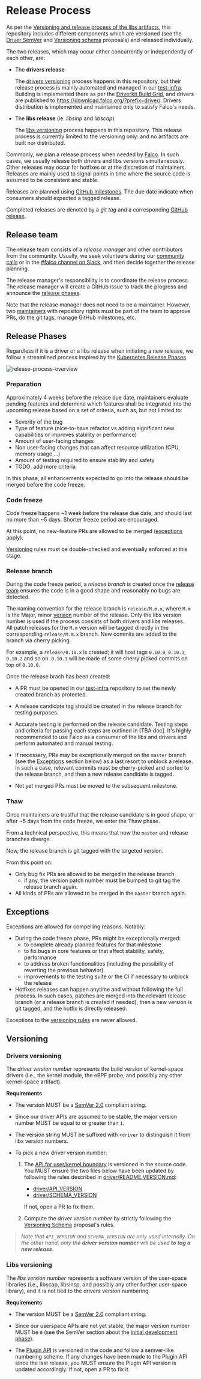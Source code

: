 # Release Process

As per the [Versioning and release process of the libs artifacts](https://github.com/falcosecurity/libs/blob/master/proposals/20210524-versioning-and-release-of-the-libs-artifacts.md), this repository includes different components which are versioned (see the [Driver SemVer](https://github.com/falcosecurity/libs/blob/master/proposals/20210818-driver-semver.md) and [Versioning schema](https://github.com/falcosecurity/libs/blob/master/proposals/20220203-versioning-schema-amendment.md) proposals) and released individually.

The two releases, which may occur either concurrently or independently of each other, are: 

- The **drivers release**

    The [drivers versioning](#drivers-versioning) process happens in this repository, but their release process is mainly automated and managed in our [test-infra](https://github.com/falcosecurity/test-infra). Building is implemented there as per the [Driverkit Build Grid](https://github.com/falcosecurity/test-infra/tree/master/driverkit), and drivers are published to https://download.falco.org/?prefix=driver/. Drivers distribution is implemented and maintained only to satisfy Falco's needs.
        
- The **libs release** (ie. _libsinp_ and _libscap_)

    The [libs versioning](#libs-versioning) process happens in this repository. This release process is currently limited to the versioning only: and no artifacts are built nor distributed.

Commonly, we plan a release process when needed by [Falco](https://github.com/falcosecurity/falco). In such cases, we usually release both drivers and libs versions simultaneously. Other releases may occur for hotfixes or at the discretion of maintainers. Releases are mainly used to signal points in time where the source code is assumed to be consistent and stable.

Releases are planned using [GitHub milestones](https://github.com/falcosecurity/libs/milestones). The due date indicate when consumers should expected a tagged release.

Completed releases are denoted by a _git tag_ and a corresponding [GitHub release](https://github.com/falcosecurity/libs/releases).

## Release team

The release team consists of a *release manager* and other contributors from the community. Usually, we seek volunteers during our [community calls](https://github.com/falcosecurity/community#community-calls) or in the [#falco channel on Slack](https://kubernetes.slack.com/messages/falco), and then decide together the release planning.

The release manager's responsibility is to coordinate the release process. The release manager will create a GitHub issue to track the progress and announce the [release phases](#release-phases).

Note that the release manager does not need to be a maintainer. However, two [maintainers](https://github.com/falcosecurity/libs/blob/master/OWNERS) with repository rights must be part of the team to approve PRs, do the git tags, manage GitHub milestones, etc.

## Release Phases

Regardless if it is a driver or a libs release when initiating a new release, we follow a streamlined process inspired by the [Kubernetes Release Phases](https://github.com/kubernetes/sig-release/blob/master/releases/release_phases.md).

![release-process-overview](docs/img/release-process.svg "Code Freeze to Thaw")

### Preparation

Approximately 4 weeks before the release due date, maintainers evaluate pending features and determine which features shall be integrated into the upcoming release based on a set of criteria, such as, but not limited to:

 - Severity of the bug
 - Type of feature (nice-to-have refactor vs adding significant new capabilities or improves stability or performance)
 - Amount of user-facing changes
 - Non user-facing changes that can affect resource utilization (CPU, memory usage ...)
 - Amount of testing required to ensure stability and safety
 - TODO: add more criteria

In this phase, all enhancements expected to go into the release should be merged before the code freeze.

### Code freeze

Code freeze happens ~1 week before the release due date, and should last no more than ~5 days. Shorter freeze period are encouraged.

At this point, no new-feature PRs are allowed to be merged ([exceptions](#exceptions) apply). 

[Versioning](#versioning) rules must be double-checked and eventually enforced at this stage.

### Release branch

During the code freeze period, a *release branch* is created once the [release team](#release-team) ensures the code is in a good shape and reasonably no bugs are detected.

The naming convention for the release branch is `release/M.m.x`, where `M.m` is the Major, minor [version](Versioning) number of the release. Only the libs version number is used if the process consists of both drivers and libs releases.  
All patch releases for the `M.m` version will be tagged directly in the corresponding `release/M.m.x` branch.
New commits are added to the branch via cherry picking.

For example, a `release/0.10.x` is created; it will host tags `0.10.0`, `0.10.1`, `0.10.2` and so on. `0.10.1` will be made of some cherry picked commits on top of `0.10.0`.

Once the release brach has been created:

 - A PR must be opened in our [test-infra](https://github.com/falcosecurity/test-infra/blob/master/config/config.yaml) repository to set the newly created branch as protected.

 - A release candidate tag should be created in the release branch for testing purposes.

 - Accurate testing is performed on the release candidate. Testing steps and criteria for passing each steps are outlined in [TBA doc]. It's highly recommended to use Falco as a consumer of the libs and drivers and perform automated and manual testing.

  - If necessary, PRs may be exceptionally merged on the `master` branch (see the [Exceptions](#exceptions) section below) as a last resort to unblock a release.
    In such a case, relevant commits must be cherry-picked and ported to the release branch, and then a new release candidate is tagged.
   
  - Not yet merged PRs must be moved to the subsequent milestone.

### Thaw

Once maintainers are trustful that the release candidate is in good shape, or after ~5 days from the code freeze, we enter the Thaw phase. 

From a technical perspective, this means that now the `master` and release branches diverge. 

Now, the release branch is git tagged with the targeted version.

From this point on:
- Only bug fix PRs are allowed to be merged in the release branch 
   - if any, the version patch number must be bumped  to git tag the release branch again.
- All kinds of PRs are allowed to be merged in the `master` branch again.

## Exceptions

Exceptions are allowed for compelling reasons. Notably:

- During the code freeze phase, PRs might be exceptionally merged:
   - to complete already planned features for that milestone
   - to fix bugs in core features or that affect stability, safety, performance
   - to address broken functionalities (including the possibility of reverting the previous behavior)
   - improvements to the testing suite or the CI if necessary to unblock the release
- Hotfixes releases can happen anytime and without following the full process. In such cases, patches are merged into the relevant release branch (or a release branch is created if needed), then a new version is git tagged, and the hotfix is directly released.

Exceptions to the [versioning rules](#versioning) are never allowed.

## Versioning

### Drivers versioning

The *driver version number* represents the build version of kernel-space drivers (i.e., the kernel module, the eBPF probe, and possibly any other kernel-space artifact).

**Requirements**

- The version MUST be a [SemVer 2.0](https://semver.org/spec/v2.0.0.html) compliant string.

- Since our driver APIs are assumed to be stable, the major version number MUST be equal to or greater than `1`.

- The version string MUST be suffixed with `+driver` to distinguish it from libs version numbers.

- To pick a new driver version number:

    1. The [API for user/kernel boundary](https://github.com/falcosecurity/libs/blob/master/proposals/20210818-driver-semver.md) is versioned in the source code. You MUST ensure the two files below have been updated by following the rules described in [driver/README.VERSION.md](https://github.com/falcosecurity/libs/blob/master/driver/README.VERSION.md):
        - [driver/API_VERSION](https://github.com/falcosecurity/libs/blob/master/driver/API_VERSION)
        - [driver/SCHEMA_VERSION](https://github.com/falcosecurity/libs/blob/master/driver/SCHEMA_VERSION)
    
        If not, open a PR to fix them.

    2. Compute the *driver version number* by strictly following the [Versioning Schema](https://github.com/falcosecurity/libs/blob/master/proposals/20220203-versioning-schema-amendment.md#drivers-artifacts) proposal's rules.

> _Note that `API_VERSION` and `SCHEMA_VERSION` are only used internally. On the other hand, only the **driver version number** will be used **to tag a new release**._

### Libs versioning

The *libs version number* represents a software version of the user-space libraries (i.e., libscap, libsinsp, and possibly any other further user-space library), and it is not tied to the drivers version numbering.

**Requirements**

- The version MUST be a [SemVer 2.0](https://semver.org/spec/v2.0.0.html) compliant string.

- Since our userspace APIs are not yet stable, the major version number MUST be `0` (see the SemVer section about the [initial development phase](https://semver.org/spec/v2.0.0.html#how-should-i-deal-with-revisions-in-the-0yz-initial-development-phase)).

- The [Plugin API](./userspace/libscap/engine/source_plugin/plugin_info.h) is versioned in the code and follow a semver-like numbering scheme. If any changes have been made to the Plugin API since the last release, you MUST ensure the Plugin API version is updated accordingly. If not, open a PR to fix it.
